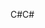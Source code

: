 <span data-ttu-id="b51da-101">C#</span><span class="sxs-lookup"><span data-stu-id="b51da-101">C#</span></span>